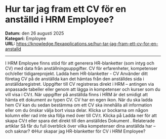 # Hur tar jag fram ett CV för en anställd i HRM Employee?

**Datum:** den 26 augusti 2025  
**Kategori:** Employee  
**URL:** https://knowledge.flexapplications.se/hur-tar-jag-fram-ett-cv-for-en-anstalld

---

I HRM Employee finns stöd för att generera HR-blanketter (som intyg och CV) med data från anställningsuppgifter.
CV för erfarenheter, kompetenser och/eller tidigareprojekt.
Ladda hem HR-blanketter - CV
Använder ditt företag CV på de anställda kan det hämtas från den anställdes sida i anställdaregistret.
Uppgifter till CV registreras direkt i HRM – antingen via anpassade tabeller eller genom att lägga in kompetenser och kurser som du vill visa i CV:t.
När uppgifter på anställda finns i HRM är det smidigt att hämta ett dokument av typen CV.
CV
har en egen ikon.
När du ska ladda hem CV kan du sedan bestämma om ett CV ska innehålla all information eller om du önskar välja bort vissa delar.
Klicka ur
bockarna om någon kolumn eller rad inte ska följa med över till CV:t.
Klicka på
Ladda ner
för att skapa CV:t eller spara det direkt till den anställdes
Dokument
.
Relaterade artiklar
Så får du full överblick över vilka kompetenser dina anställda har – och saknar?
⚙️Hur skapar jag HR-blanketter för CV i HRM Employee?
